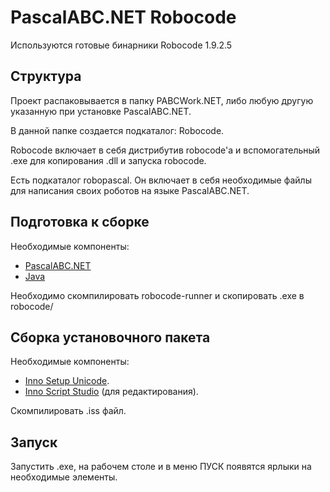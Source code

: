 # PascalABC.NET Robocode

Используются готовые бинарники Robocode 1.9.2.5

## Структура

Проект распаковывается в папку PABCWork.NET, либо любую другую указанную при установке PascalABC.NET.

В данной папке создается подкаталог: Robocode.

Robocode включает в себя дистрибутив robocode'а и вспомогательный .exe для копирования .dll и запуска robocode.

Есть подкаталог robopascal. Он включает в себя необходимые файлы для написания своих роботов на языке PascalABC.NET.

## Подготовка к сборке

Необходимые компоненты:
  * [PascalABC.NET](http://pascalabc.net/)
  * [Java](https://java.com/)

Необходимо скомпилировать robocode-runner и скопировать .exe в robocode/

## Сборка установочного пакета

Необходимые компоненты:
  * [Inno Setup Unicode](http://www.jrsoftware.org/isdl.php).
  * [Inno Script Studio](https://www.kymoto.org/products/inno-script-studio/downloads) (для редактирования).

Скомпилировать .iss файл.

## Запуск

Запустить .exe, на рабочем столе и в меню ПУСК появятся ярлыки на необходимые элементы.

